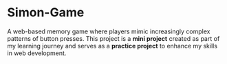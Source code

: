# Simon-Game
A web-based memory game where players mimic increasingly complex patterns of button presses. This project is a **mini project** created as part of my learning journey and serves as a **practice project** to enhance my skills in web development.
